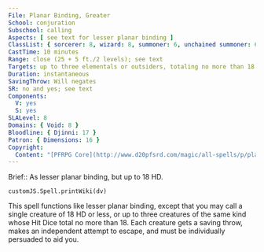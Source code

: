 ```yaml
---
File: Planar Binding, Greater
School: conjuration
Subschool: calling
Aspects: [ see text for lesser planar binding ]
ClassList: { sorcerer: 8, wizard: 8, summoner: 6, unchained summoner: 6, psychic: 8 }
CastTime: 10 minutes
Range: close (25 + 5 ft./2 levels); see text
Targets: up to three elementals or outsiders, totaling no more than 18 HD, no two of which can be more than 30 ft. apart when they appear.
Duration: instantaneous
SavingThrow: Will negates
SR: no and yes; see text
Components:
  V: yes
  S: yes
SLALevel: 8
Domains: { Void: 8 }
Bloodline: { Djinni: 17 }
Patron: { Dimensions: 16 }
Copyright:
  Content: "[PFRPG Core](http://www.d20pfsrd.com/magic/all-spells/p/planar-binding)"
---
```

Brief:: As lesser planar binding, but up to 18 HD.

```dataviewjs
customJS.Spell.printWiki(dv)
```

This spell functions like lesser planar binding, except that you may call a single creature of 18 HD or less, or up to three creatures of the same kind whose Hit Dice total no more than 18. Each creature gets a saving throw, makes an independent attempt to escape, and must be individually persuaded to aid you.
